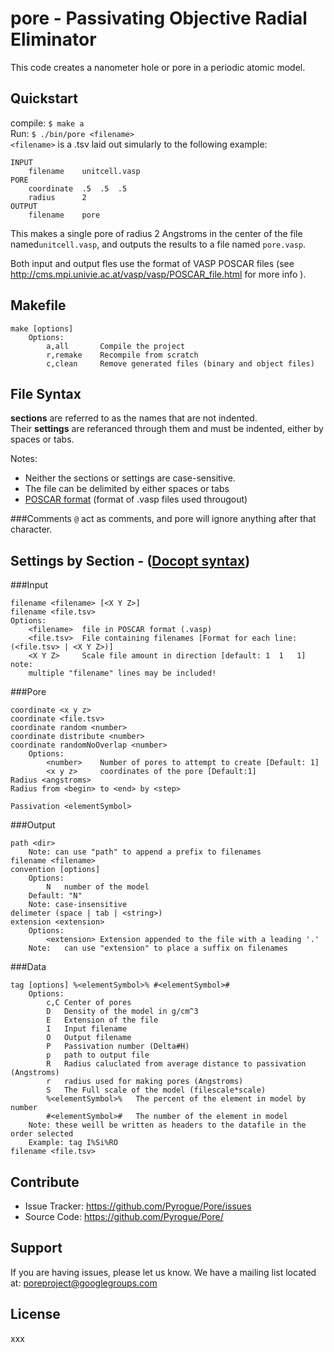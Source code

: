 pore - Passivating Objective Radial Eliminator
=============================================
This code creates a nanometer hole or pore in a periodic atomic model.

Quickstart
-----------

compile:
`$ make a`   
Run:
`$ ./bin/pore <filename>`   
`<filename>` is a .tsv laid out simularly to the following example:
```
INPUT
	filename	unitcell.vasp
PORE
	coordinate	.5	.5	.5
	radius		2
OUTPUT
	filename	pore
```
This makes a single pore of radius 2 Angstroms in the center of the file named`unitcell.vasp`, and outputs the results to a file named `pore.vasp`.  

Both input and output fles use the format of VASP POSCAR files (see http://cms.mpi.univie.ac.at/vasp/vasp/POSCAR_file.html  for more info ).

Makefile
--------
```
make [options]
	Options:
		a,all		Compile the project
		r,remake	Recompile from scratch
		c,clean		Remove generated files (binary and object files)
```

File Syntax
-----------

**sections** are referred to as the names that are not indented.   
Their **settings** are referanced through them and must be indented, either by spaces or tabs.

Notes:
* Neither the sections or settings are case-sensitive.
* The file can be delimited by either spaces or tabs
* [POSCAR format](http://cms.mpi.univie.ac.at/vasp/guide/node59.html) (format of .vasp files used througout)


###Comments
`@` act as comments, and pore will ignore anything after that character.

Settings by Section - ([Docopt syntax](http://docopt.org/))
-------------------------------------------------------
###Input
```
filename <filename> [<X Y Z>]   
filename <file.tsv>
Options:
	<filename>	file in POSCAR format (.vasp)
	<file.tsv>	File containing filenames [Format for each line: (<file.tsv> | <X Y Z>)]
	<X Y Z>		Scale file amount in direction [default: 1	1	1]
note:
	multiple "filename" lines may be included!

```
###Pore
```
coordinate <x y z>
coordinate <file.tsv>
coordinate random <number>
coordinate distribute <number>
coordinate randomNoOverlap <number>
	Options:
		<number>	Number of pores to attempt to create [Default: 1]
		<x y z>		coordinates of the pore [Default:1]
Radius <angstroms>
Radius from <begin> to <end> by <step>

Passivation <elementSymbol>
```
###Output
```
path <dir>
	Note: can use "path" to append a prefix to filenames
filename <filename>
convention [options]
	Options:
		N	number of the model
	Default: "N"
	Note: case-insensitive
delimeter (space | tab | <string>)
extension <extension>
	Options:
		<extension>	Extension appended to the file with a leading '.'
	Note:	can use "extension" to place a suffix on filenames
```
###Data
```
tag [options] %<elementSymbol>% #<elementSymbol>#
	Options:
		c,C Center of pores
		D	Density of the model in g/cm^3
		E	Extension of the file
		I	Input filename
		O	Output filename
		P	Passivation number (Delta#H)
		p	path to output file
		R	Radius caluclated from average distance to passivation (Angstroms)
		r	radius used for making pores (Angstroms)
		S	The Full scale of the model (filescale*scale)
		%<elementSymbol>%	The percent of the element in model by number
		#<elementSymbol>#	The number of the element in model
	Note: these weill be written as headers to the datafile in the order selected
	Example: tag I%Si%RO
filename <file.tsv>
```

Contribute
----------

- Issue Tracker: <https://github.com/Pyrogue/Pore/issues>
- Source Code: <https://github.com/Pyrogue/Pore/>

Support
-------

If you are having issues, please let us know.
We have a mailing list located at: poreproject@googlegroups.com

License
-------

xxx

